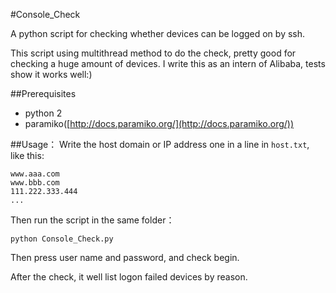 #Console_Check

A python script for checking whether devices can be logged on by ssh.

This script using multithread method to do the check, pretty good for checking a huge amount of devices. I write this as an intern of Alibaba, tests show it works well:)

##Prerequisites
* python 2
* paramiko([http://docs.paramiko.org/](http://docs.paramiko.org/))

##Usage：
Write the host domain or IP address one in a line in `host.txt`, like this:

	www.aaa.com
	www.bbb.com
	111.222.333.444
	...

Then run the script in the same folder：
	
	python Console_Check.py

Then press user name and password, and check begin.

After the check, it well list logon failed devices by reason.